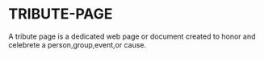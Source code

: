 # TRIBUTE-PAGE
A tribute page is a dedicated web page or document created to honor and celebrete a person,group,event,or cause.
